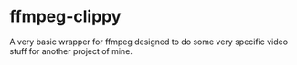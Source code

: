 # ffmpeg-clippy


A very basic wrapper for ffmpeg designed to do some very specific video stuff for another project of mine.
